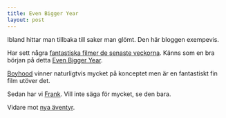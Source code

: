 ```yaml
---
title: Even Bigger Year
layout: post
---
```


Ibland hittar man tillbaka till saker man glömt. Den här bloggen exempevis.

Har sett några [fantastiska filmer de senaste veckorna](http://letterboxd.com/bohemel/films/diary/year/2015/). Känns som en bra början på detta [Even Bigger Year]().

[Boyhood](http://letterboxd.com/bohemel/film/boyhood/) vinner naturligtvis mycket på konceptet men är en fantastiskt fin film utöver det.

Sedan har vi [Frank](http://letterboxd.com/bohemel/film/frank-2014/). Vill inte säga för mycket, se den bara.

Vidare mot [nya äventyr](http://letterboxd.com/bohemel/watchlist/).
